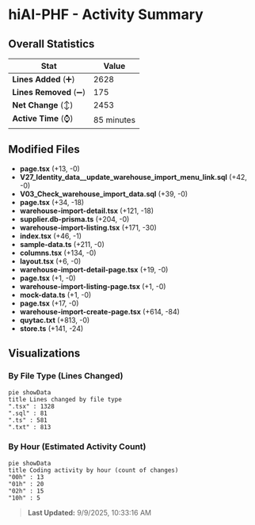 # hiAI-PHF - Activity Summary 

## Overall Statistics

| Stat                   | Value                                                             |
| ---------------------- | ----------------------------------------------------------------- |
| **Lines Added** (➕)   | 2628                                          |
| **Lines Removed** (➖) | 175                                        |
| **Net Change** (↕)    | 2453                |
| **Active Time** (⌚)   | 85 minutes |


## Modified Files
- **page.tsx** (+13, -0)
- **V27_Identity_data__update_warehouse_import_menu_link.sql** (+42, -0)
- **V03_Check_warehouse_import_data.sql** (+39, -0)
- **page.tsx** (+34, -18)
- **warehouse-import-detail.tsx** (+121, -18)
- **supplier.db-prisma.ts** (+204, -0)
- **warehouse-import-listing.tsx** (+171, -30)
- **index.tsx** (+46, -1)
- **sample-data.ts** (+211, -0)
- **columns.tsx** (+134, -0)
- **layout.tsx** (+6, -0)
- **warehouse-import-detail-page.tsx** (+19, -0)
- **page.tsx** (+1, -0)
- **warehouse-import-listing-page.tsx** (+1, -0)
- **mock-data.ts** (+1, -0)
- **page.tsx** (+17, -0)
- **warehouse-import-create-page.tsx** (+614, -84)
- **quytac.txt** (+813, -0)
- **store.ts** (+141, -24)

## Visualizations

### By File Type (Lines Changed)

```mermaid
pie showData
title Lines changed by file type
".tsx" : 1328
".sql" : 81
".ts" : 581
".txt" : 813
```

### By Hour (Estimated Activity Count)

```mermaid
pie showData
title Coding activity by hour (count of changes)
"00h" : 13
"01h" : 20
"02h" : 15
"10h" : 5
```


> **Last Updated:** 9/9/2025, 10:33:16 AM